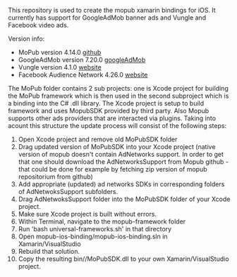 This repository is used to create the mopub xamarin bindings for iOS. It currently has support for GoogleAdMob banner ads and Vungle and Facebook video ads.

Version info:
* MoPub version 4.14.0 [github](https://github.com/mopub/mopub-ios-sdk)
* GoogleAdMob version 7.20.0 [googleAdMob](https://firebase.google.com/docs/admob/ios/download)
* Vungle version 4.1.0 [website](https://v.vungle.com/sdk)
* Facebook Audience Network 4.26.0 [website](https://developers.facebook.com/docs/ios)

The MoPub folder contains 2 sub projects: one is Xcode project for building the MoPub framework which is then used in the
second subproject which is a binding into the C# .dll library. The Xcode project is setup to build framework and uses MopubSDK 
provided by third party. Also Mopub supports other ads providers that are interacted via plugins. Taking into acount this 
structure the update process will consist of the following steps:

1. Open Xcode project and remove old MoPubSDK folder
2. Drag updated version of MoPubSDK into your Xcode project (native version of mopub doesn't contain AdNetworks support.
In order to get that one should download the AdNetworksSupport from Mopub github - that could be done for example by 
fetching zip version of mopub repositorium from github)
3. Add appropriate (updated) ad networks SDKs in corresponding folders of AdNetwoksSupport subfolders.
4. Drag AdNetwoksSupport folder into the MoPubSDK folder of your Xcode project.
5. Make sure Xcode project is built without errors.
6. Within Terminal, navigate to the mopub-framework folder
7. Run 'bash universal-frameworks.sh' in that directory
8. Open mopub-ios-binding/mopub-ios-binding.sln in Xamarin/VisualStudio
9. Rebuild that solution.
10. Copy the resulting bin/<BuildType>/MoPubSDK.dll to your own Xamarin/VisualStudio project.
